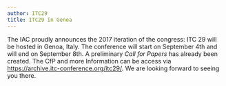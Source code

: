 ```yaml
---
author: ITC29
title: ITC29 in Genoa
---
```



The IAC proudly announces the 2017 iteration of the congress: ITC 29 will be hosted in Genoa, Italy. The conference will start on September 4th and will end on September 8th. A preliminary _Call for Papers_ has already been created. The CfP and more Information can be access via <https://archive.itc-conference.org/itc29/>. We are looking forward to seeing you there.
